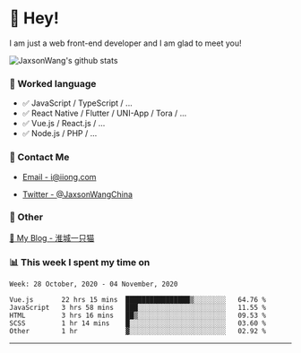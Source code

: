# 👋 Hey!

I am just a web front-end developer and I am glad to meet you!

![JaxsonWang's github stats](https://github-readme-stats.vercel.app/api?username=JaxsonWang&&show_icons=true&&title_color=1abc9c&&icon_color=1abc9c)


### 📝 Worked language

- ✅ JavaScript / TypeScript / ...
- ✅ React Native / Flutter / UNI-App / Tora / ...
- ✅ Vue.js / React.js / ...
- ✅ Node.js / PHP / ...

### 📮 Contact Me

- [Email - i@iiong.com](mailto:i@iiong.com)

- [Twitter - @JaxsonWangChina](https://twitter.com/JaxsonWangChina)

### 🤪 Other

[📌 My Blog - 淮城一只猫](https://iiong.com)

### 📊 This week I spent my time on

<!--START_SECTION:waka-->
```text
Week: 28 October, 2020 - 04 November, 2020

Vue.js       22 hrs 15 mins  ████████████████▒░░░░░░░░   64.76 % 
JavaScript   3 hrs 58 mins   ███░░░░░░░░░░░░░░░░░░░░░░   11.55 % 
HTML         3 hrs 16 mins   ██▒░░░░░░░░░░░░░░░░░░░░░░   09.53 % 
SCSS         1 hr 14 mins    █░░░░░░░░░░░░░░░░░░░░░░░░   03.60 % 
Other        1 hr            ▓░░░░░░░░░░░░░░░░░░░░░░░░   02.92 % 
```
<!--END_SECTION:waka-->

---
